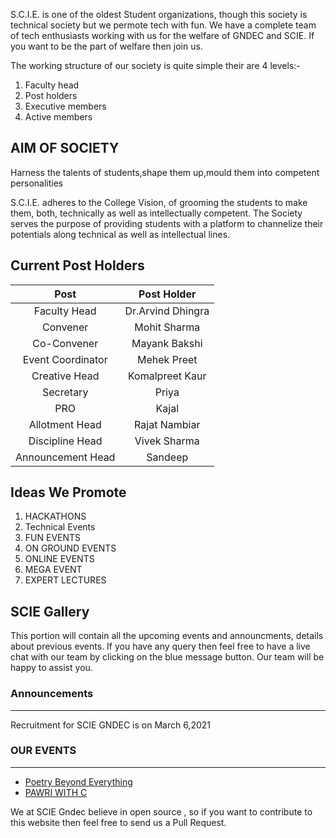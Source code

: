 S.C.I.E. is one of the oldest Student organizations, though this society is technical society but we permote  tech with fun. We have a complete team of tech enthusiasts working with us for the welfare of GNDEC and SCIE. If you want to be the part of welfare then join us.

The working structure of our society is quite simple their are 4 levels:-
1. Faculty head
2. Post holders
3. Executive members
4. Active members

## AIM OF SOCIETY

Harness the talents of students,shape them up,mould them into competent personalities

S.C.I.E. adheres to the College Vision, of grooming the students to make them, both, technically as well as intellectually competent. The Society serves the purpose of providing students with a platform to channelize their potentials along technical as well as intellectual lines.

## Current Post Holders


| Post              | Post Holder       | 
| :----:            | :----:            |
| Faculty Head      | Dr.Arvind Dhingra |
| Convener          | Mohit Sharma      |
| Co-Convener       | Mayank Bakshi     |
| Event Coordinator | Mehek Preet       |
| Creative Head     | Komalpreet Kaur   |
| Secretary         | Priya             |
| PRO               | Kajal             |
| Allotment Head    | Rajat Nambiar     |
| Discipline Head   | Vivek Sharma      |
| Announcement Head | Sandeep           |

## Ideas We Promote
1. HACKATHONS
2. Technical Events
3. FUN EVENTS
4. ON GROUND EVENTS
5. ONLINE EVENTS
6. MEGA EVENT
7. EXPERT LECTURES

## SCIE Gallery
This portion will contain all the upcoming events and announcments, details about previous events. If you have any query then feel free to have a live chat with our team by clicking on the blue message button. Our team will be happy to assist you.

### Announcements
---
Recruitment for SCIE GNDEC is on March 6,2021

### OUR EVENTS
---
* [Poetry Beyond  Everything](/)
* [PAWRI WITH C](/events/pawriwithc)

We at SCIE Gndec believe in open source , so if you want to contribute to this website then feel free to send us a Pull Request. 





